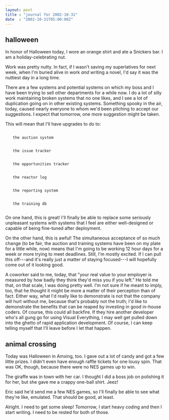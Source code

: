 ```yaml
---
layout: post
title : "journal for 2002-10-31"
date  : "2002-10-31T05:00:00Z"
---
```



## halloween

In honor of Halloween today, I wore an orange shirt and ate a Snickers bar.  I am a holiday-celebrating nut.

Work was pretty nutty.  In fact, if I wasn't saving my superlatives for next week, when I'm buried alive in work <em>and</em> writing a novel, I'd say it was the nuttiest day in a long time.

There are a few systems and potential systems on which my boss and I have been trying to sell other departments for a while now.  I do a lot of silly work maintaining broken systems that no one likes, and I see a lot of duplication going on in other existing systems.  Something spooky in the air, today, caused nearly everyone to whom we'd been pitching to accept our suggestions.  I expect that tomorrow, one more suggestion might be taken.

This will mean that I'll have upgrades to do to:

<ul>
<pre><code>	<li>the auction system</li>
	<li>the issue tracker</li>
	<li>the opportunities tracker</li>
	<li>the reactor log</li>
	<li>the reporting system</li>
	<li>the training db</li>
</code></pre>

</ul>

On one hand, this is great!  I'll finally be able to replace some seriously unpleasant systems with systems that I feel are either well-designed or capable of being fine-tuned after deployment.

On the other hand, this is awful!  The simultaneous acceptance of so much change (to be fair, the auction and training systems have been on my plate for a little while, now) means that I'm going to be working 12 hour days for a week or more trying to meet deadlines.  Still, I'm mostly excited.  If I can pull this off---and it's really just a matter of staying focused---I will hopefully come out of it looking good.

A coworker said to me, today, that "your real value to your employer is measured by how badly they think they'd miss you if you left."  He told me that, on that scale, I was doing pretty well.  I'm not sure if he meant to imply, too, that he thought it might be more a matter of their perception than of fact.  Either way, what I'd really like to demonstrate is not that the company will hurt without me, because that's probably not the truth;  I'd like to demonstrate the benefits that can be reaped by investing in good in-house coders.  Of course, this could all backfire.  If they hire another developer who's all gung go for using Visual Everything, I may well get pulled down into the ghetto of rapid application development.  Of course, I can keep telling myself that I'll leave before I let that happen.

## animal crossing

Today was Halloween in Amxing, too.  I gave out a lot of candy and got a few little prizes.  I didn't even have enough raffle tickets for one lousy spin. That was OK, though, because there were no NES games up to win.

The giraffe was in town with her car.  I thought I did a boss job on polishing it for her, but she gave me a crappy one-ball shirt.  Jeez!

Eric said he'd send me a few NES games, so I'll finally be able to see what they're like, emulated.  That should be good, at least.

Alright.  I need to get some sleep!  Tomorrow, I start heavy coding and then I start writing.  I need to be rested for both of those.


